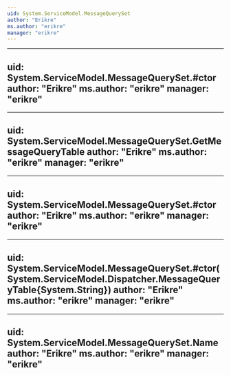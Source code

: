 ```yaml
---
uid: System.ServiceModel.MessageQuerySet
author: "Erikre"
ms.author: "erikre"
manager: "erikre"
---
```


---
uid: System.ServiceModel.MessageQuerySet.#ctor
author: "Erikre"
ms.author: "erikre"
manager: "erikre"
---

---
uid: System.ServiceModel.MessageQuerySet.GetMessageQueryTable
author: "Erikre"
ms.author: "erikre"
manager: "erikre"
---

---
uid: System.ServiceModel.MessageQuerySet.#ctor
author: "Erikre"
ms.author: "erikre"
manager: "erikre"
---

---
uid: System.ServiceModel.MessageQuerySet.#ctor(System.ServiceModel.Dispatcher.MessageQueryTable{System.String})
author: "Erikre"
ms.author: "erikre"
manager: "erikre"
---

---
uid: System.ServiceModel.MessageQuerySet.Name
author: "Erikre"
ms.author: "erikre"
manager: "erikre"
---
